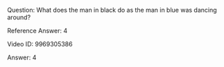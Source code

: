 Question: What does the man in black do as the man in blue was dancing around?

Reference Answer: 4

Video ID: 9969305386

Answer: 4

